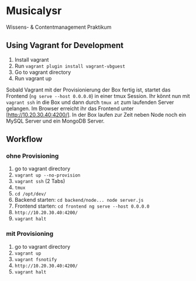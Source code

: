 # Musicalysr

Wissens- &amp; Contentmanagement Praktikum

## Using Vagrant for Development

1. Install vagrant
2. Run `vagrant plugin install vagrant-vbguest`
4. Go to vagrant directory 
5. Run vagrant up

Sobald Vagrant mit der Provisionierung der Box fertig ist, startet das Frontend (`ng serve --host 0.0.0.0`) in einer tmux Session.
Ihr könnt nun mit `vagrant ssh` in die Box und dann durch `tmux at` zum laufenden Server gelangen.
Im Browser erreicht ihr das Frontend unter [http://10.20.30.40:4200/].
In der Box laufen zur Zeit neben Node noch ein MySQL Server und ein MongoDB Server.

## Workflow

### ohne Provisioning

1. go to vagrant directory
2. `vagrant up --no-provision`
3. `vagrant ssh` (2 Tabs)
4. `tmux`
5. `cd /opt/dev/`
6. Backend starten: `cd backend/node... node server.js`
7. Frontend starten: `cd frontend ng serve --host 0.0.0.0`
8. `http://10.20.30.40:4200/`
9. `vagrant halt`

### mit Provisioning

1. go to vagrant directory
2. `vagrant up`
3. `vagrant fsnotify`
4. `http://10.20.30.40:4200/`
5. `vagrant halt`